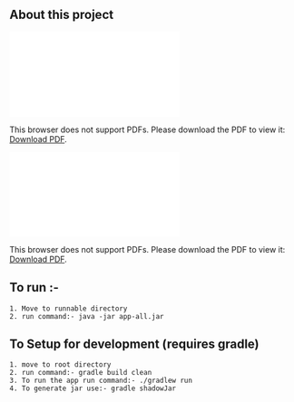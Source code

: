 ## About this project
<object data="Color Switch.pdf" type="application/pdf" width="700px" height="700px">
    <embed src="Color switch.pdf">
        <p>This browser does not support PDFs. Please download the PDF to view it: <a href="Color Switch.pdf">Download PDF</a>.</p>
    </embed>
</object>
<object data="objective.pdf" type="application/pdf" width="700px" height="700px">
    <embed src="objective.pdf">
        <p>This browser does not support PDFs. Please download the PDF to view it: <a href="objective.pdf">Download PDF</a>.</p>
    </embed>
</object>



## To run  :- 
	1. Move to runnable directory
	2. run command:- java -jar app-all.jar 

## To Setup for development (requires gradle)
	1. move to root directory
	2. run command:- gradle build clean
	3. To run the app run command:- ./gradlew run
	4. To generate jar use:- gradle shadowJar

